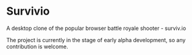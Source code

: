 # Survivio
A desktop clone of the popular browser battle royale shooter - surviv.io

The project is currently in the stage of early alpha development, so any contribution is welcome.
